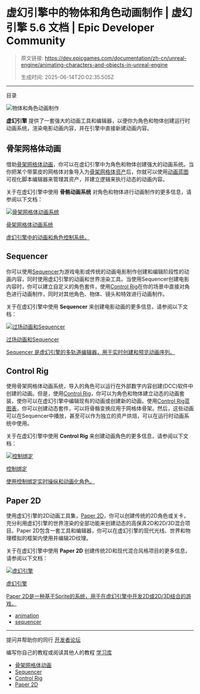 # 虚幻引擎中的物体和角色动画制作 | 虚幻引擎 5.6 文档 | Epic Developer Community

> 原文链接: https://dev.epicgames.com/documentation/zh-cn/unreal-engine/animating-characters-and-objects-in-unreal-engine
> 
> 生成时间: 2025-06-14T20:02:35.505Z

---

目录

![物体和角色动画制作](https://dev.epicgames.com/community/api/documentation/image/072cb9e2-89a6-44bf-81b4-5b815770c917?resizing_type=fill&width=1920&height=335)

**虚幻引擎** 提供了一套强大的动画工具和编辑器，以便你为角色和物体创建运行时动画系统，渲染电影动画内容，并在引擎中直接新建动画内容。

## 骨架网格体动画

借助[骨架网格体动画](/documentation/zh-cn/unreal-engine/skeletal-mesh-animation-system-in-unreal-engine)，你可以在虚幻引擎中为角色和物体创建强大的动画系统。当你把某个带蒙皮的网格体对象导入为[骨架网格体资产](/documentation/zh-cn/unreal-engine/skeletal-mesh-assets-in-unreal-engine)后，你就可以使用[动画蓝图](/documentation/zh-cn/unreal-engine/animation-blueprints-in-unreal-engine) 可视化脚本编辑器来管理其资产，并建立逻辑来执行动态的动画内容。

关于在虚幻引擎中使用 **骨骼动画系统** 对角色和物体进行动画制作的更多信息，请参阅以下文档：

[](/documentation/zh-cn/unreal-engine/skeletal-mesh-animation-system-in-unreal-engine)

[![骨架网格体动画系统](https://d1iv7db44yhgxn.cloudfront.net/documentation/images/13e95464-1264-4428-8b1b-b6543401b11f/topicimage.png)](/documentation/zh-cn/unreal-engine/skeletal-mesh-animation-system-in-unreal-engine)

[骨架网格体动画系统](/documentation/zh-cn/unreal-engine/skeletal-mesh-animation-system-in-unreal-engine)

[虚幻引擎中的动画和角色控制系统。](/documentation/zh-cn/unreal-engine/skeletal-mesh-animation-system-in-unreal-engine)

## Sequencer

你可以使用[Sequencer](/documentation/zh-cn/unreal-engine/cinematics-and-movie-making-in-unreal-engine)为游戏电影或传统的动画电影制作创建和编辑阶段性的动画内容，同时使用虚幻引擎的动画和世界渲染工具。当使用Sequencer创建电影内容时，你可以建立自定义的角色套件，使用[Control Rig](/documentation/zh-cn/unreal-engine/control-rig-in-unreal-engine)在你的场景中直接对角色进行动画制作，同时对其他角色、物体、镜头和特效进行动画制作。

关于在虚幻引擎中使用 **Sequencer** 来创建电影动画的更多信息，请参阅以下文档：

[](/documentation/zh-cn/unreal-engine/cinematics-and-movie-making-in-unreal-engine)

[![过场动画和Sequencer](https://d1iv7db44yhgxn.cloudfront.net/documentation/images/2f2fcb4b-49e6-408c-941c-04a75a6cc99f/topicimage.png)](/documentation/zh-cn/unreal-engine/cinematics-and-movie-making-in-unreal-engine)

[过场动画和Sequencer](/documentation/zh-cn/unreal-engine/cinematics-and-movie-making-in-unreal-engine)

[Sequencer 是虚幻引擎的多轨道编辑器，用于实时创建和预览动画序列。](/documentation/zh-cn/unreal-engine/cinematics-and-movie-making-in-unreal-engine)

## Control Rig

使用骨架网格体动画系统，导入的角色可以运行在外部数字内容创建(DCC)软件中创建的动画。但是，使用[Control Rig](/documentation/zh-cn/unreal-engine/control-rig-in-unreal-engine)，你可以为角色和物体建立动态的动画套装，使你可以在虚幻引擎中编辑现有的动画或创建新的动画。使用[Control Rig蓝图表](/documentation/zh-cn/unreal-engine/control-rig-editor-in-unreal-engine)，你可以创建动态套件，可以将骨骼变换应用于网格体骨架。然后，这些动画可以在Sequencer中播放，甚至可以作为独立的资产烘焙，可以在运行时动画系统中使用。

关于在虚幻引擎中使用 **Control Rig** 来创建动画角色的更多信息，请参阅以下文档：

[](/documentation/zh-cn/unreal-engine/control-rig-in-unreal-engine)

[![控制绑定](https://d1iv7db44yhgxn.cloudfront.net/documentation/images/b98d8120-c639-4b73-b159-e32cc2ecc96d/topicimage.png)](/documentation/zh-cn/unreal-engine/control-rig-in-unreal-engine)

[控制绑定](/documentation/zh-cn/unreal-engine/control-rig-in-unreal-engine)

[使用控制绑定实时操纵和动画化角色。](/documentation/zh-cn/unreal-engine/control-rig-in-unreal-engine)

## Paper 2D

使用虚幻引擎的2D动画工具集，[Paper 2D](/documentation/zh-cn/unreal-engine/paper-2d-overview-in-unreal-engine)，你可以创建传统的2D角色或关卡，充分利用虚幻引擎的世界渲染的全部功能来创建动态的高保真2D和2D/3D混合项目。Paper 2D包含一套工具和编辑器，你可以在虚幻引擎的现代光线、世界和物理模拟的框架内使用并编辑2D纹理。

关于在虚幻引擎中使用 **Paper 2D** 创建传统2D和现代混合风格项目的更多信息，请参阅以下文档：[](/documentation/zh-cn/unreal-engine/paper-2d-overview-in-unreal-engine)

[![虚幻引擎](https://d1iv7db44yhgxn.cloudfront.net/documentation/images/8163343c-1802-43ce-a4e2-868026b5a568/paper2d_topic.png)](/documentation/zh-cn/unreal-engine/paper-2d-overview-in-unreal-engine)

[虚幻引擎](/documentation/zh-cn/unreal-engine/paper-2d-overview-in-unreal-engine)

[Paper 2D是一种基于Sprite的系统，用于在虚幻引擎中开发2D或2D/3D结合的游戏。](/documentation/zh-cn/unreal-engine/paper-2d-overview-in-unreal-engine)

-   [animation](https://dev.epicgames.com/community/search?query=animation)
-   [sequencer](https://dev.epicgames.com/community/search?query=sequencer)

* * *

提问并帮助你的同行 [开发者论坛](https://forums.unrealengine.com/categories?tag=unreal-engine)

编写你自己的教程或阅读其他人的教程 [学习库](https://dev.epicgames.com/community/unreal-engine/learning)

-   [骨架网格体动画](/documentation/zh-cn/unreal-engine/animating-characters-and-objects-in-unreal-engine#%E9%AA%A8%E6%9E%B6%E7%BD%91%E6%A0%BC%E4%BD%93%E5%8A%A8%E7%94%BB)
-   [Sequencer](/documentation/zh-cn/unreal-engine/animating-characters-and-objects-in-unreal-engine#sequencer)
-   [Control Rig](/documentation/zh-cn/unreal-engine/animating-characters-and-objects-in-unreal-engine#controlrig)
-   [Paper 2D](/documentation/zh-cn/unreal-engine/animating-characters-and-objects-in-unreal-engine#paper2d)